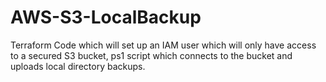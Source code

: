 # AWS-S3-LocalBackup
Terraform Code which will set up an IAM user which will only have access to a secured S3 bucket, ps1 script which connects to the bucket and uploads local directory backups.
